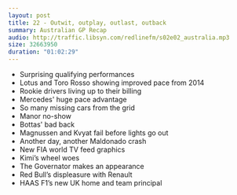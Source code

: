 ```yaml
---
layout: post
title: 22 - Outwit, outplay, outlast, outback
summary: Australian GP Recap
audio: http://traffic.libsyn.com/redlinefm/s02e02_australia.mp3
size: 32663950
duration: "01:02:29"
---
```


* Surprising qualifying performances 
 * Lotus and Toro Rosso showing improved pace from 2014
 * Rookie drivers living up to their billing
 * Mercedes' huge pace advantage
* So many missing cars from the grid
 * Manor no-show
 * Bottas' bad back
 * Magnussen and Kvyat fail before lights go out
* Another day, another Maldonado crash 
* New FIA world TV feed graphics
*	Kimi’s wheel woes
* The Governator makes an appearance
*	Red Bull’s displeasure with Renault
*	HAAS F1’s new UK home and team principal

<!-- more -->

<audio src="http://traffic.libsyn.com/redlinefm/s02e02_australia.mp3" preload="none" />

[Download MP3](http://traffic.libsyn.com/redlinefm/s02e02_australia.mp3)
